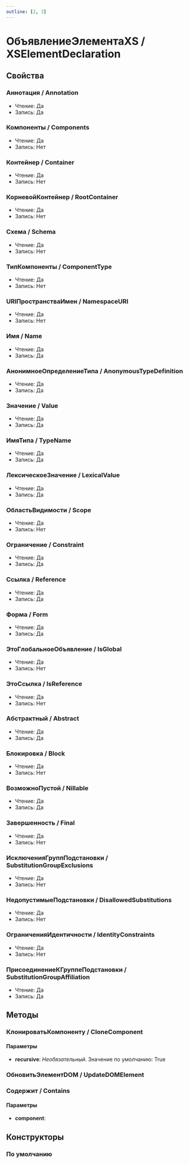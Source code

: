 ```yaml
---
outline: [2, 3]
---
```


# ОбъявлениеЭлементаXS / XSElementDeclaration


## Свойства


### Аннотация / Annotation

* Чтение: Да
* Запись: Да

### Компоненты / Components

* Чтение: Да
* Запись: Нет

### Контейнер / Container

* Чтение: Да
* Запись: Нет

### КорневойКонтейнер / RootContainer

* Чтение: Да
* Запись: Нет

### Схема / Schema

* Чтение: Да
* Запись: Нет

### ТипКомпоненты / ComponentType

* Чтение: Да
* Запись: Нет

### URIПространстваИмен / NamespaceURI

* Чтение: Да
* Запись: Нет

### Имя / Name

* Чтение: Да
* Запись: Да

### АнонимноеОпределениеТипа / AnonymousTypeDefinition

* Чтение: Да
* Запись: Да

### Значение / Value

* Чтение: Да
* Запись: Да

### ИмяТипа / TypeName

* Чтение: Да
* Запись: Да

### ЛексическоеЗначение / LexicalValue

* Чтение: Да
* Запись: Да

### ОбластьВидимости / Scope

* Чтение: Да
* Запись: Нет

### Ограничение / Constraint

* Чтение: Да
* Запись: Да

### Ссылка / Reference

* Чтение: Да
* Запись: Да

### Форма / Form

* Чтение: Да
* Запись: Да

### ЭтоГлобальноеОбъявление / IsGlobal

* Чтение: Да
* Запись: Нет

### ЭтоСсылка / IsReference

* Чтение: Да
* Запись: Нет

### Абстрактный / Abstract

* Чтение: Да
* Запись: Да

### Блокировка / Block

* Чтение: Да
* Запись: Нет

### ВозможноПустой / Nillable

* Чтение: Да
* Запись: Да

### Завершенность / Final

* Чтение: Да
* Запись: Нет

### ИсключенияГруппПодстановки / SubstitutionGroupExclusions

* Чтение: Да
* Запись: Нет

### НедопустимыеПодстановки / DisallowedSubstitutions

* Чтение: Да
* Запись: Нет

### ОграниченияИдентичности / IdentityConstraints

* Чтение: Да
* Запись: Нет

### ПрисоединениеКГруппеПодстановки / SubstitutionGroupAffiliation

* Чтение: Да
* Запись: Да

## Методы


### КлонироватьКомпоненту / CloneComponent


#### Параметры

* **recursive**:  *Необязательный*. Значение по умолчанию: True

### ОбновитьЭлементDOM / UpdateDOMElement


### Содержит / Contains


#### Параметры

* **component**: 

## Конструкторы


### По умолчанию

